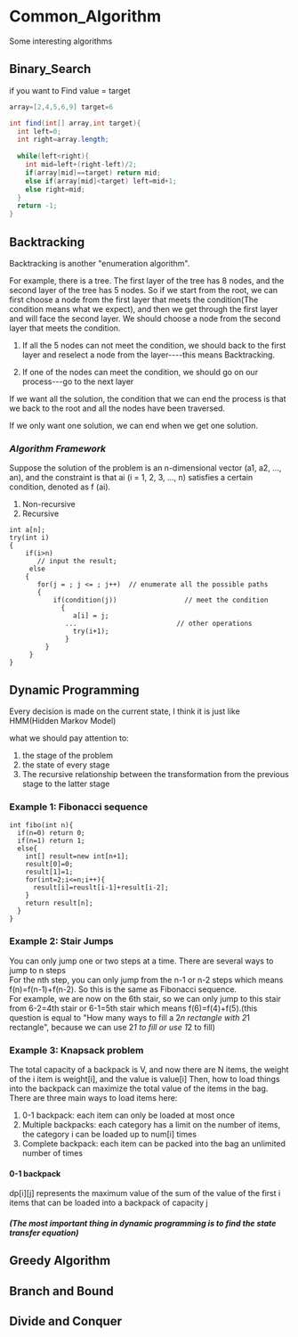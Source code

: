 # Common_Algorithm

Some interesting algorithms  

## Binary_Search
if you want to Find value = target

```java
array=[2,4,5,6,9] target=6

int find(int[] array,int target){
  int left=0;
  int right=array.length;
  
  while(left<right){
    int mid=left+(right-left)/2;
    if(array[mid]==target) return mid;
    else if(array[mid]<target) left=mid+1;
    else right=mid;
  }
  return -1;
}
```

## Backtracking

Backtracking is another "enumeration algorithm".  
  
For example, there is a tree. The first layer of the tree has 8 nodes, and the second layer of the tree has 5 nodes. So if we start from the root, we can first choose a node from the first layer that meets the condition(The condition means what we expect), and then we get through the first layer and will face the second layer. We should choose a node from the second layer that meets the condition.  
  
1. If all the 5 nodes can not meet the condition, we should back to the first layer and reselect a node from the layer----this means Backtracking.  
  
2. If one of the nodes can meet the condition, we should go on our process---go to the next layer  
  
If we want all the solution, the condition that we can end the process is that we back to the root and all the nodes have been traversed.

If we only want one solution, we can end when we get one solution.

### *Algorithm Framework*  
Suppose the solution of the problem is an n-dimensional vector (a1, a2, ..., an), and the constraint is that ai (i = 1, 2, 3, ..., n) satisfies a certain condition, denoted as f (ai).  
1.  Non-recursive  
2.  Recursive
```
int a[n];
try(int i)
{
    if(i>n)
       // input the result;
     else
    {
       for(j = ; j <= ; j++)  // enumerate all the possible paths
       {
           if(condition(j))                 // meet the condition
             {
                a[i] = j;
              ...                         // other operations
                try(i+1);
              }
         }
     }
}
```
## Dynamic Programming  

Every decision is made on the current state, I think it is just like HMM(Hidden Markov Model)  
  
what we should pay attention to:
1.  the stage of the problem
2.  the state of every stage
3.  The recursive relationship between the transformation from the previous stage to the latter stage

### Example 1: Fibonacci sequence
```
int fibo(int n){
  if(n=0) return 0;
  if(n=1) return 1;
  else{
    int[] result=new int[n+1];
    result[0]=0;
    result[1]=1;
    for(int=2;i<=n;i++){
      result[i]=reuslt[i-1]+result[i-2];
    }
    return result[n];
  }
}
```
### Example 2: Stair Jumps 
You can only jump one or two steps at a time. There are several ways to jump to n steps  
For the nth step, you can only jump from the n-1 or n-2 steps which means f(n)=f(n-1)+f(n-2). So this is the same as Fibonacci sequence.  
For example, we are now on the 6th stair, so we can only jump to this stair from 6-2=4th stair or 6-1=5th stair which means f(6)=f(4)+f(5).(this question is equal to "How many ways to fill a 2*n rectangle with 2*1 rectangle", because we can use 2*1 to fill or use 1*2 to fill) 

### Example 3: Knapsack problem
The total capacity of a backpack is V, and now there are N items, the weight of the i item is weight[i], and the value is value[i]
Then, how to load things into the backpack can maximize the total value of the items in the bag. There are three main ways to load items here:  
1.  0-1 backpack: each item can only be loaded at most once  
2.  Multiple backpacks: each category has a limit on the number of items, the category i can be loaded up to num[i] times  
3.  Complete backpack: each item can be packed into the bag an unlimited number of times  

#### 0-1 backpack
dp[i][j] represents the maximum value of the sum of the value of the first i items that can be loaded into a backpack of capacity j  
##### (The most important thing in dynamic programming is to find the state transfer equation)  

  



## Greedy Algorithm


## Branch and Bound


## Divide and Conquer


